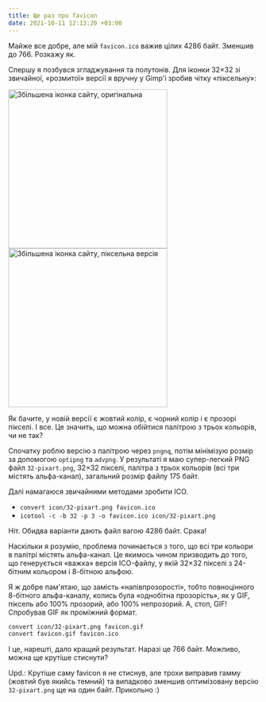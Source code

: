 ```yaml
---
title: Ще раз про favicon
date: 2021-10-11 12:13:20 +03:00
---
```


Майже все добре, але мій `favicon.ico` важив цілих 4286 байт. Зменшив до 766. Розкажу як.

Спершу я позбувся згладжування та полутонів. Для іконки 32×32 зі звичайної, «розмитої» версії я вручну у Gimp'і зробив чітку «піксельну»:

<img src="/uploads/favicon-blur.png" width="320" height="320" alt="Збільшена іконка сайту, оригінальна">
<img src="/uploads/favicon-big.png" width="320" height="320" alt="Збільшена іконка сайту, піксельна версія">

Як бачите, у новій версії є жовтий колір, є чорний колір і є прозорі пікселі. І все. Це значить, що можна обійтися палітрою з трьох кольорів, чи не так?

Спочатку роблю версію з палітрою через `pngnq`, потім мінімізую розмір за допомогою `optipng` та `advpng`. У результаті я маю супер-легкий PNG файл `32-pixart.png`, 32×32 пікселі, палітра з трьох кольорів (всі три містять альфа-канал), загальний розмір файлу 175 байт.

Далі намагаюся звичайними методами зробити ICO.

  - `convert icon/32-pixart.png favicon.ico`
  - `icotool -c -b 32 -p 3 -o favicon.ico icon/32-pixart.png`

Ніт. Обидва варіанти дають файл вагою 4286 байт. Срака!

Наскільки я розумію, проблема починається з того, що всі три кольори в палітрі містять альфа-канал. Це якимось чином призводить до того, що генерується «важка» версія ICO-файлу, у якій 32×32 пікселі з 24-бітним кольором і 8-бітною альфою.

Я ж добре пам'ятаю, що замість «напівпрозорості», тобто повноцінного 8-бітного альфа-каналу, колись була «однобітна прозорість», як у GIF, піксель або 100% прозорий, або 100% непрозорий. А, стоп, GIF! Спробував GIF як проміжний формат.

```sh
convert icon/32-pixart.png favicon.gif
convert favicon.gif favicon.ico
```

І це, нарешті, дало кращий результат. Наразі це 766 байт. Можливо, можна ще крутіше стиснути?

Upd.: Крутіше саму favicon я не стиснув, але трохи виправив гамму (жовтий був якийсь темний) та випадково зменшив оптимізовану версію `32-pixart.png` ще на один байт. Прикольно :)
